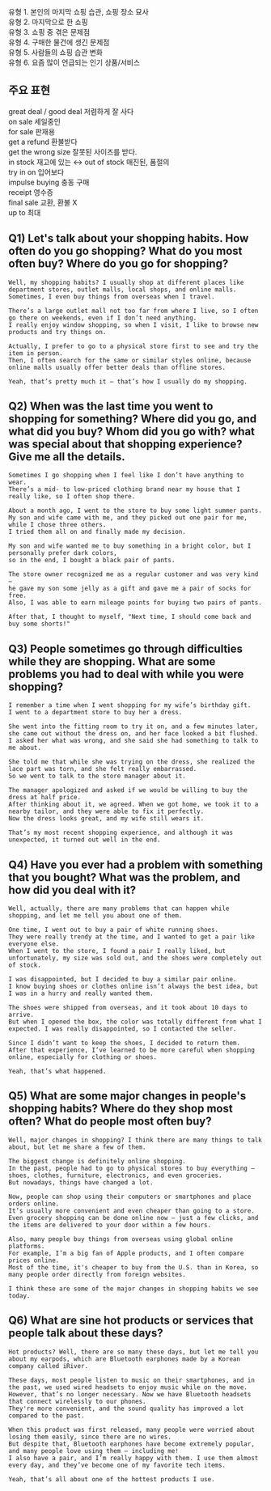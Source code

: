 유형 1. 본인의 마지막 쇼핑 습관, 쇼핑 장소 묘사  
유형 2. 마지막으로 한 쇼핑  
유형 3. 쇼핑 중 겪은 문제점  
유형 4. 구매한 물건에 생긴 문제점  
유형 5. 사람들의 쇼핑 습관 변화  
유형 6. 요즘 많이 언급되는 인기 상품/서비스  
## 주요 표현
great deal / good deal 저렴하게 잘 사다  
on sale 세일중인  
for sale 판재용  
get a refund 환불받다  
get the wrong size 잘못된 사이즈를 받다.  
in stock 재고에 있는 ↔ out of stock 매진된, 품절의  
try in on 입어보다  
impulse buying 충동 구매  
receipt 영수증  
final sale 교환, 환불 X  
up to 최대  
## Q1) Let's talk about your shopping habits. How often do you go shopping? What do you most often buy? Where do you go for shopping?
```
Well, my shopping habits? I usually shop at different places like department stores, outlet malls, local shops, and online malls.
Sometimes, I even buy things from overseas when I travel.

There’s a large outlet mall not too far from where I live, so I often go there on weekends, even if I don’t need anything.
I really enjoy window shopping, so when I visit, I like to browse new products and try things on.

Actually, I prefer to go to a physical store first to see and try the item in person.
Then, I often search for the same or similar styles online, because online malls usually offer better deals than offline stores.

Yeah, that’s pretty much it — that’s how I usually do my shopping.
```
## Q2) When was the last time you went to shopping for something? Where did you go, and what did you buy? Whom did you go with? what was special about that shopping experience? Give me all the details.
```
Sometimes I go shopping when I feel like I don’t have anything to wear.
There’s a mid- to low-priced clothing brand near my house that I really like, so I often shop there.

About a month ago, I went to the store to buy some light summer pants.
My son and wife came with me, and they picked out one pair for me, while I chose three others.
I tried them all on and finally made my decision.

My son and wife wanted me to buy something in a bright color, but I personally prefer dark colors,
so in the end, I bought a black pair of pants.

The store owner recognized me as a regular customer and was very kind —
he gave my son some jelly as a gift and gave me a pair of socks for free.
Also, I was able to earn mileage points for buying two pairs of pants.

After that, I thought to myself, "Next time, I should come back and buy some shorts!"
```
## Q3) People sometimes go through difficulties while they are shopping. What are some problems you had to deal with while you were shopping?
```
I remember a time when I went shopping for my wife’s birthday gift.
I went to a department store to buy her a dress.

She went into the fitting room to try it on, and a few minutes later, she came out without the dress on, and her face looked a bit flushed.
I asked her what was wrong, and she said she had something to talk to me about.

She told me that while she was trying on the dress, she realized the lace part was torn, and she felt really embarrassed.
So we went to talk to the store manager about it.

The manager apologized and asked if we would be willing to buy the dress at half price.
After thinking about it, we agreed. When we got home, we took it to a nearby tailor, and they were able to fix it perfectly.
Now the dress looks great, and my wife still wears it.

That’s my most recent shopping experience, and although it was unexpected, it turned out well in the end.
```
## Q4) Have you ever had a problem with something that you bought? What was the problem, and how did you deal with it?
```
Well, actually, there are many problems that can happen while shopping, and let me tell you about one of them.

One time, I went out to buy a pair of white running shoes.
They were really trendy at the time, and I wanted to get a pair like everyone else.
When I went to the store, I found a pair I really liked, but unfortunately, my size was sold out, and the shoes were completely out of stock.

I was disappointed, but I decided to buy a similar pair online.
I know buying shoes or clothes online isn’t always the best idea, but I was in a hurry and really wanted them.

The shoes were shipped from overseas, and it took about 10 days to arrive.
But when I opened the box, the color was totally different from what I expected. I was really disappointed, so I contacted the seller.

Since I didn’t want to keep the shoes, I decided to return them.
After that experience, I’ve learned to be more careful when shopping online, especially for clothing or shoes.

Yeah, that’s what happened.
```
## Q5) What are some major changes in people's shopping habits? Where do they shop most often? What do people most often buy?
```
Well, major changes in shopping? I think there are many things to talk about, but let me share a few of them.

The biggest change is definitely online shopping.
In the past, people had to go to physical stores to buy everything — shoes, clothes, furniture, electronics, and even groceries.
But nowadays, things have changed a lot.

Now, people can shop using their computers or smartphones and place orders online.
It’s usually more convenient and even cheaper than going to a store.
Even grocery shopping can be done online now — just a few clicks, and the items are delivered to your door within a few hours.

Also, many people buy things from overseas using global online platforms.
For example, I’m a big fan of Apple products, and I often compare prices online.
Most of the time, it's cheaper to buy from the U.S. than in Korea, so many people order directly from foreign websites.

I think these are some of the major changes in shopping habits we see today.
```
## Q6) What are sine hot products or services that people talk about these days?
```
Hot products? Well, there are so many these days, but let me tell you about my earpods, which are Bluetooth earphones made by a Korean company called iRiver.

These days, most people listen to music on their smartphones, and in the past, we used wired headsets to enjoy music while on the move.
However, that’s no longer necessary. Now we have Bluetooth headsets that connect wirelessly to our phones.
They're more convenient, and the sound quality has improved a lot compared to the past.

When this product was first released, many people were worried about losing them easily, since there are no wires.
But despite that, Bluetooth earphones have become extremely popular, and many people love using them — including me!
I also have a pair, and I’m really happy with them. I use them almost every day, and they’ve become one of my favorite tech items.

Yeah, that’s all about one of the hottest products I use.
```
